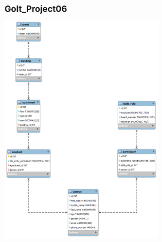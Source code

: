 # GoIt_Project06
![This is 6-th task](https://github.com/RareIteM01/GoIt_Project06/blob/main/Homework_06.png)
